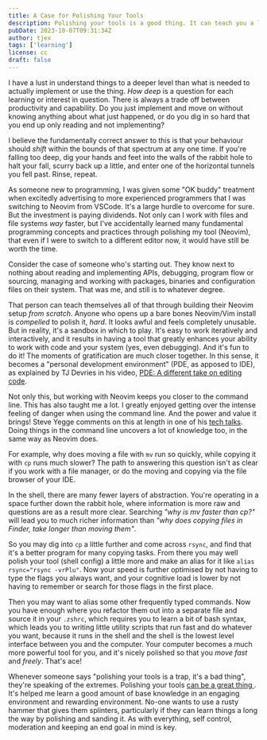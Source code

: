 ```yaml
---
title: A Case for Polishing Your Tools
description: Polishing your tools is a good thing. It can teach you a lot, particularly if you're new to a technology or practice. Just keep track of how far down the rabbit hole you are.
pubDate: 2023-10-07T09:31:34Z 
author: tjex
tags: ['learning']
license: cc
draft: false
---
```


I have a lust in understand things to a deeper level than what is needed to
actually implement or use the thing. *How deep* is a question for each learning or interest in question. There is always a
trade off between productivity and capability. Do you just implement and move on without knowing anything
about what just happened, or do you dig in so hard that you end up only reading and not implementing?

I believe the fundamentally correct answer to this is that your behaviour should *shift* within the bounds of
that spectrum at any one time. If you're falling too deep, dig your hands and feet into the walls of the
rabbit hole to halt your fall, scurry back up a little, and enter one of the horizontal tunnels you fell past. 
Rinse, repeat.

As someone new to programming, I was given some "OK buddy" treatment when excitedly advertising to more 
experienced programmers that I was switching to Neovim from VSCode. It's a large hurdle to overcome for sure.
But the investment is paying dividends. Not only can I work with files and file systems *way* faster, but I've
accidentally learned many fundamental programming concepts and practices through polishing my tool (Neovim), that even
if I were to switch to a different editor now, it would have still be worth the time. 

Consider the case of someone who's starting out. They know next to nothing about reading and implementing
APIs, debugging, program flow or sourcing, managing and working with packages, binaries and configuration
files on their system. That was me, and still is to whatever degree.

That person can teach themselves all of that through building their Neovim setup *from scratch*. Anyone who
opens up a bare bones Neovim/Vim install is *compelled* to polish it, *hard*. It looks awful and feels
completely unusable. But in reality, it's a sandbox in which to play. It's easy to work iteratively and
interactively, and it results in having a tool that greatly enhances your ability to work with code and your
system (yes, even debugging). And it's fun to do it! The moments of gratification are much closer together. In
this sense, it becomes a "personal development environment" (PDE, as apposed to IDE), as explained by TJ
Devries in his video, [PDE: A different take on editing code](https://www.youtube.com/watch?v=QMVIJhC9Veg).

Not only this, but working with Neovim keeps you closer to the command line. This has also taught me a lot. 
I greatly enjoyed getting over the intense feeling of danger when using the command line. And the power and
value it brings! Steve Yegge comments on this at length in one of his [tech talks](https://www.youtube.com/watch?v=mb8ayJEsnk8). 
Doing things in the command line uncovers a lot of
knowledge too, in the same way as Neovim does. 

For example, why does moving a file with `mv` run so quickly,
while copying it with `cp` runs much slower? The path to answering this question isn't as clear if you work with a file
manager, or do the moving and copying via the file browser of your IDE. 

In the shell, there are many fewer layers of abstraction. You're operating in a space further down the rabbit
hole, where information is more raw and questions are as a result more clear. Searching *"why is mv faster than
cp?"* will lead you to much richer information than *"why does copying files in Finder, take longer than moving
them"*. 

So you may dig into `cp` a little further and come across `rsync`, and find that it's a better program for
many copying tasks. From there you may well polish your tool (shell config) a little more and make an alias
for it like `alias rsync="rsync -vrPlu"`. Now your speed is further optimised by not having to type the flags
you always want, and your cognitive load is lower by not having to remember or search for those flags in the
first place. 

Then you may want to alias some other frequently typed commands. Now you have enough where you refactor them
out into a separate file and source it in your `.zshrc`, which requires you to learn a bit of bash syntax,
which leads you to writing little utility scripts that run fast and do whatever you want, because it
runs in the shell and the shell is the lowest level interface between you and the computer. Your computer becomes a much more powerful tool for you, and it's nicely polished so that you *move
fast* and *freely*. That's ace!

Whenever someone says "polishing your tools is a trap, it's a bad thing", they're speaking of the extremes.
Polishing your tools [ can be a great thing ](https://www.youtube.com/watch?v=9gUatBHuXE0). It's helped me
learn a good amount of base knowledge in an engaging environment and rewarding environment. No-one wants to
use a rusty hammer that gives them splinters, particularly if they can learn things a long the way by
polishing and sanding it. As with everything, self control, moderation and keeping an end goal in mind is key.
